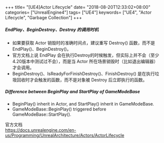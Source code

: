 +++
title= "[UE4]Actor Lifecycle"
date= "2018-08-20T12:33:02+08:00"
categories= ["UnrealEngine4"]
tags= ["UE4"]
keywords= ["UE4", "Actor Lifecycle", "Garbage Collection"]
+++

##### EndPlay、BeginDestroy、Destroy 的调用时机

+ 如果要获取 Actor 销毁时的准确时间点，建议重写 Destroy() 函数，而不是EndPlay()、BeginDestroy()。
+ 官方文档上说 EndPlay 会在执行Destroy的时候触发，但实际上并不会（至少4.20版本中测试过不会），而是当 Actor 所在场景销毁时（比如退出编辑器）才会调用。
+ BeginDestroy()、IsReadyForFinishDestroy()、FinishDestroy() 是在执行垃圾回收时才会触发的函数，而不是对象被 Destroy 后立即执行的函数。

##### Difference between BeginPlay and StartPlay of GameModeBase

+ BeginPlay() inherit in Actor, and StartPlay() inherit in GameModeBase.
+ GameModeBase::BeginPlay() triggered before GameModeBase::StartPlay().

官方文档  
https://docs.unrealengine.com/en-us/Programming/UnrealArchitecture/Actors/ActorLifecycle